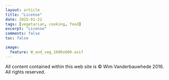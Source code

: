 ```yaml
---
layout: article
title: "License"
date: 2025-01-22
tags: [vegetarian, cooking, food]
excerpt: "License"
comments: false
toc: false

image:
  feature: W_and_veg_1600x600.avif
---
```


All content contained within this web site is &copy;&nbsp;Wim&nbsp;Vanderbauwhede&nbsp;2016. All rights reserved.
